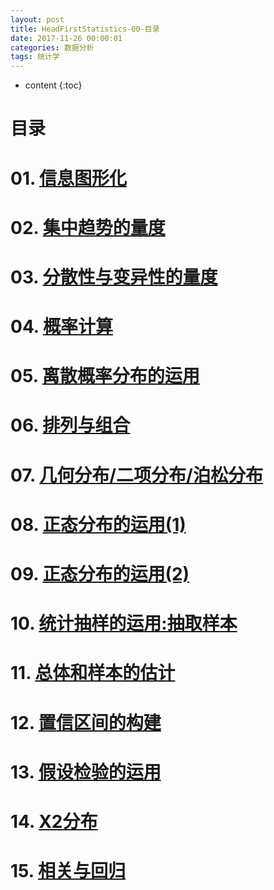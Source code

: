 ```yaml
---
layout: post
title: HeadFirstStatistics-00-目录
date: 2017-11-26 00:00:01
categories: 数据分析
tags: 统计学
---
```

* content
{:toc}

# 目录

# 01. [信息图形化]()

# 02. [集中趋势的量度]()

# 03. [分散性与变异性的量度]()

# 04. [概率计算]()

# 05. [离散概率分布的运用]()

# 06. [排列与组合]()

# 07. [几何分布/二项分布/泊松分布]()

# 08. [正态分布的运用(1)]()

# 09. [正态分布的运用(2)]()

# 10. [统计抽样的运用:抽取样本]()

# 11. [总体和样本的估计]()

# 12. [置信区间的构建]()

# 13. [假设检验的运用]()

# 14. [X2分布]()

# 15. [相关与回归]()